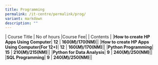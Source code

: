 ```yaml
---
title: Programming
permalink: /it-centre/permalink/prog/
variant: markdown
description: ""
---
```

| Course Title | No of hours |Course Fee|
| Contents |
|**How to create HP Apps Using Computer**| **12** | **$160(M)/$170(NM)**|**[](/files/Programming/HP_App_adult.pdf)**|
|**How to create HP Apps Using Computer(For 12+)**| **12** | **$160(M)/$170(NM)**|**[](/files/Programming/HP_App_12_plus.pdf)**|
|**Python Programming**| **15** | **$210(M)/$215(NM)**|**[](/files/Programming/Python_Programming_course_outlines.pdf)**|
|**Python for Data Analysis**| **9** | **$240(M)/$250(NM)**|**[](/files/Programming/Python_for_Data_Analysis_course_outlines.pdf)**|
|**SQL Programming**| **9** | **$240(M)/$250(NM)**|**[](/files/Programming/SQL_Programming.pdf)**|

